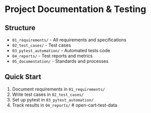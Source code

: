 # Project Documentation & Testing

## Structure
- `01_requirements/` - All requirements and specifications
- `02_test_cases/` - Test cases 
- `03_pytest_automation/` - Automated tests code 
- `04_reports/` - Test reports and metrics
- `05_documentation/` - Standards and processes

## Quick Start
1. Document requirements in `01_requirements/`
2. Write test cases in `02_test_cases/`  
3. Set up pytest in `03_pytest_automation/`
4. Track results in `04_reports/`
#   o p e n - c a r t - t e s t - d a t a  
 